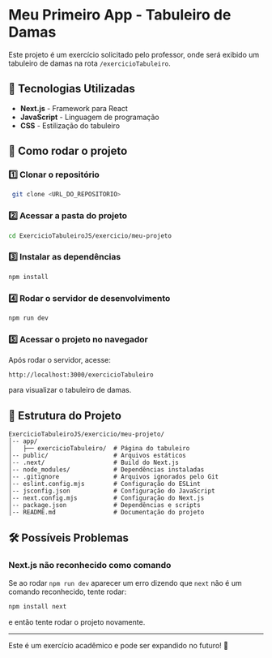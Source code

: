 # Meu Primeiro App - Tabuleiro de Damas

Este projeto é um exercício solicitado pelo professor, onde será exibido um tabuleiro de damas na rota `/exercicioTabuleiro`.

## 🚀 Tecnologias Utilizadas

- **Next.js** - Framework para React
- **JavaScript** - Linguagem de programação
- **CSS** - Estilização do tabuleiro

## 📌 Como rodar o projeto

### 1️⃣ Clonar o repositório

```sh
 git clone <URL_DO_REPOSITORIO>
```

### 2️⃣ Acessar a pasta do projeto
```sh
cd ExercicioTabuleiroJS/exercicio/meu-projeto
```

### 3️⃣ Instalar as dependências

```sh
npm install
```

### 4️⃣ Rodar o servidor de desenvolvimento

```sh
npm run dev
```

### 5️⃣ Acessar o projeto no navegador

Após rodar o servidor, acesse:
```
http://localhost:3000/exercicioTabuleiro
```
para visualizar o tabuleiro de damas.

## 📂 Estrutura do Projeto
```
ExercicioTabuleiroJS/exercicio/meu-projeto/
│-- app/
│   ├── exercicioTabuleiro/  # Página do tabuleiro
│-- public/                  # Arquivos estáticos
│-- .next/                   # Build do Next.js
│-- node_modules/            # Dependências instaladas
│-- .gitignore               # Arquivos ignorados pelo Git
│-- eslint.config.mjs        # Configuração do ESLint
│-- jsconfig.json            # Configuração do JavaScript
│-- next.config.mjs          # Configuração do Next.js
│-- package.json             # Dependências e scripts
│-- README.md                # Documentação do projeto
```

## 🛠️ Possíveis Problemas

### Next.js não reconhecido como comando
Se ao rodar `npm run dev` aparecer um erro dizendo que `next` não é um comando reconhecido, tente rodar:

```sh
npm install next
```

e então tente rodar o projeto novamente.

---

Este é um exercício acadêmico e pode ser expandido no futuro! 🚀

